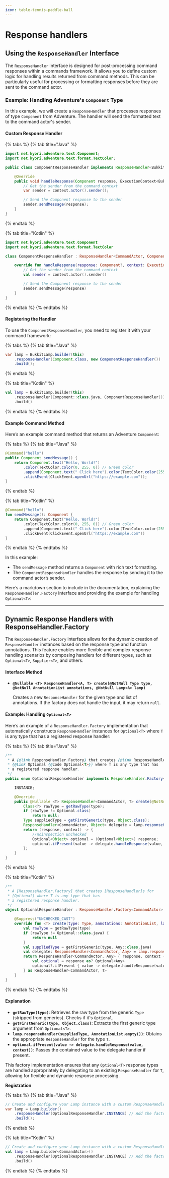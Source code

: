 ```yaml
---
icon: table-tennis-paddle-ball
---
```


# Response handlers

## Using the `ResponseHandler` Interface

The `ResponseHandler` interface is designed for post-processing command responses within a commands framework. It allows you to define custom logic for handling results returned from command methods. This can be particularly useful for processing or formatting responses before they are sent to the command actor.

### Example: Handling Adventure's `Component` Type

In this example, we will create a `ResponseHandler` that processes responses of type `Component` from Adventure. The handler will send the formatted text to the command actor's sender.

#### Custom Response Handler

{% tabs %}
{% tab title="Java" %}
```java
import net.kyori.adventure.text.Component;
import net.kyori.adventure.text.format.TextColor;

public class ComponentResponseHandler implements ResponseHandler<BukkitCommandActor, Component> {

    @Override
    public void handleResponse(Component response, ExecutionContext<BukkitCommandActor> context) {
        // Get the sender from the command context
        var sender = context.actor().sender();

        // Send the Component response to the sender
        sender.sendMessage(response);
    }
}
```
{% endtab %}

{% tab title="Kotlin" %}
```kotlin
import net.kyori.adventure.text.Component
import net.kyori.adventure.text.format.TextColor

class ComponentResponseHandler : ResponseHandler<CommandActor, Component> {

    override fun handleResponse(response: Component?, context: ExecutionContext<CommandActor>) {
        // Get the sender from the command context
        val sender = context.actor().sender()

        // Send the Component response to the sender
        sender.sendMessage(response)
    }
}
```
{% endtab %}
{% endtabs %}

#### Registering the Handler

To use the `ComponentResponseHandler`, you need to register it with your command framework:

{% tabs %}
{% tab title="Java" %}
```java
var lamp = BukkitLamp.builder(this)
    .responseHandler(Component.class, new ComponentResponseHandler())
    .build();
```
{% endtab %}

{% tab title="Kotlin" %}
```kotlin
val lamp = BukkitLamp.builder(this)
    .responseHandler(Component::class.java, ComponentResponseHandler())
    .build()
```
{% endtab %}
{% endtabs %}

#### Example Command Method

Here’s an example command method that returns an Adventure `Component`:

{% tabs %}
{% tab title="Java" %}
```java
@Command("hello")
public Component sendMessage() {
    return Component.text("Hello, World!")
        .color(TextColor.color(0, 255, 0)) // Green color
        .append(Component.text(" Click here").color(TextColor.color(255, 0, 0))) // Red color
        .clickEvent(ClickEvent.openUrl("https://example.com"));
}
```
{% endtab %}

{% tab title="Kotlin" %}
```kotlin
@Command("hello")
fun sendMessage(): Component {
    return Component.text("Hello, World!")
        .color(TextColor.color(0, 255, 0)) // Green color
        .append(Component.text(" Click here").color(TextColor.color(255, 0, 0))) // Red color
        .clickEvent(ClickEvent.openUrl("https://example.com"))
}
```
{% endtab %}
{% endtabs %}

In this example:

* The `sendMessage` method returns a `Component` with rich text formatting.
* The `ComponentResponseHandler` handles the response by sending it to the command actor’s sender.

Here’s a markdown section to include in the documentation, explaining the `ResponseHandler.Factory` interface and providing the example for handling `Optional<T>`:

***

## Dynamic Response Handlers with ResponseHandler.Factory

The `ResponseHandler.Factory` interface allows for the dynamic creation of `ResponseHandler` instances based on the response type and function annotations. This feature enables more flexible and complex response handling scenarios by composing handlers for different types, such as `Optional<T>`, `Supplier<T>`, and others.

#### Interface Method

*   **`@Nullable <T> ResponseHandler<A, T> create(@NotNull Type type, @NotNull AnnotationList annotations, @NotNull Lamp<A> lamp)`**

    Creates a new `ResponseHandler` for the given type and list of annotations. If the factory does not handle the input, it may return `null`.

#### Example: Handling `Optional<T>`

Here’s an example of a `ResponseHandler.Factory` implementation that automatically constructs `ResponseHandler` instances for `Optional<T>` where `T` is any type that has a registered response handler:

{% tabs %}
{% tab title="Java" %}
```java
/**
 * A {@link ResponseHandler.Factory} that creates {@link ResponseHandler}s for
 * {@link Optional {@code Optional<T>}} where T is any type that has
 * a registered response handler.
 */
public enum OptionalResponseHandler implements ResponseHandler.Factory<CommandActor> {

    INSTANCE;

    @Override
    public @Nullable <T> ResponseHandler<CommandActor, T> create(@NotNull Type type, @NotNull AnnotationList annotations, @NotNull Lamp<CommandActor> lamp) {
        Class<?> rawType = getRawType(type);
        if (rawType != Optional.class)
            return null;
        Type suppliedType = getFirstGeneric(type, Object.class);
        ResponseHandler<CommandActor, Object> delegate = lamp.responseHandler(suppliedType, AnnotationList.empty());
        return (response, context) -> {
            //noinspection unchecked
            Optional<Object> optional = (Optional<Object>) response;
            optional.ifPresent(value -> delegate.handleResponse(value, context));
        };
    }
}
```


{% endtab %}

{% tab title="Kotlin" %}
```kotlin
/**
 * A [ResponseHandler.Factory] that creates [ResponseHandler]s for
 * [Optional] where T is any type that has
 * a registered response handler.
 */
object OptionalResponseHandler : ResponseHandler.Factory<CommandActor> {

    @Suppress("UNCHECKED_CAST")
    override fun <T> create(type: Type, annotations: AnnotationList, lamp: Lamp<CommandActor>): ResponseHandler<CommandActor, T>? {
        val rawType = getRawType(type)
        if (rawType != Optional::class.java) {
            return null
        }
        val suppliedType = getFirstGeneric(type, Any::class.java)
        val delegate: ResponseHandler<CommandActor, Any> = lamp.responseHandler(suppliedType, AnnotationList.empty())
        return ResponseHandler<CommandActor, Any> { response, context ->
            val optional = response as? Optional<Any>
            optional?.ifPresent { value -> delegate.handleResponse(value, context) }
        } as ResponseHandler<CommandActor, T>
    }
}

```
{% endtab %}
{% endtabs %}

#### Explanation

* **`getRawType(type)`**: Retrieves the raw type from the generic `Type` (stripped from generics). Checks if it's `Optional`.
* **`getFirstGeneric(type, Object.class)`**: Extracts the first generic type argument from `Optional<T>`.
* **`lamp.responseHandler(suppliedType, AnnotationList.empty())`**: Obtains the appropriate `ResponseHandler` for the type `T`.
* **`optional.ifPresent(value -> delegate.handleResponse(value, context))`**: Passes the contained value to the delegate handler if present.

This factory implementation ensures that any `Optional<T>` response types are handled appropriately by delegating to an existing `ResponseHandler` for `T`, allowing for flexible and dynamic response processing.

**Registration**

{% tabs %}
{% tab title="Java" %}
```java
// Create and configure your Lamp instance with a custom ResponseHandler.Factory
var lamp = Lamp.builder()
    .responseHandler(OptionalResponseHandler.INSTANCE) // Add the factory here
    .build();
```
{% endtab %}

{% tab title="Kotlin" %}
```kotlin
// Create and configure your Lamp instance with a custom ResponseHandler.Factory
val lamp = Lamp.builder<CommandActor>()
    .responseHandler(OptionalResponseHandler.INSTANCE) // Add the factory here
    .build()
```
{% endtab %}
{% endtabs %}
